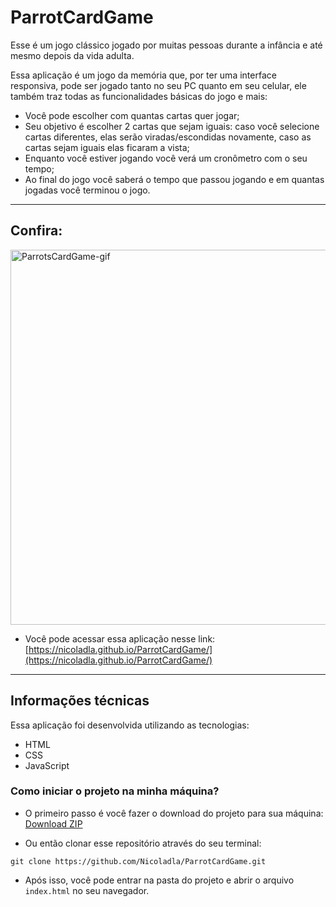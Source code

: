 # ParrotCardGame

Esse é um jogo clássico jogado por muitas pessoas durante a infância e até mesmo depois da vida adulta.

Essa aplicação é um jogo da memória que, por ter uma interface responsiva, pode ser jogado tanto no seu PC quanto em seu celular, ele também traz todas as funcionalidades básicas do jogo e mais:
* Você pode escolher com quantas cartas quer jogar;
* Seu objetivo é escolher 2 cartas que sejam iguais: caso você selecione cartas diferentes, elas serão viradas/escondidas novamente, caso as cartas sejam iguais elas ficaram a vista;
* Enquanto você estiver jogando você verá um cronômetro com o seu tempo;
* Ao final do jogo você saberá o tempo que passou jogando e em quantas jogadas você terminou o jogo. 

---

## Confira:

<p align="start">
  <img width="600" src="img/ParrotCardGame-Animação.gif" alt="ParrotsCardGame-gif">
</p>

* Você pode acessar essa aplicação nesse link:
[https://nicoladla.github.io/ParrotCardGame/](https://nicoladla.github.io/ParrotCardGame/)

---

## Informações técnicas

Essa aplicação foi desenvolvida utilizando as tecnologias: 
* HTML
* CSS
* JavaScript

### Como iniciar o projeto na minha máquina?

- O primeiro passo é você fazer o download do projeto para sua máquina: [Download ZIP](https://github.com/Nicoladla/ParrotCardGame/archive/refs/heads/main.zip)

- Ou então clonar esse repositório através do seu terminal:

```
git clone https://github.com/Nicoladla/ParrotCardGame.git
```

* Após isso, você pode entrar na pasta do projeto e abrir o arquivo ``index.html`` no seu navegador.